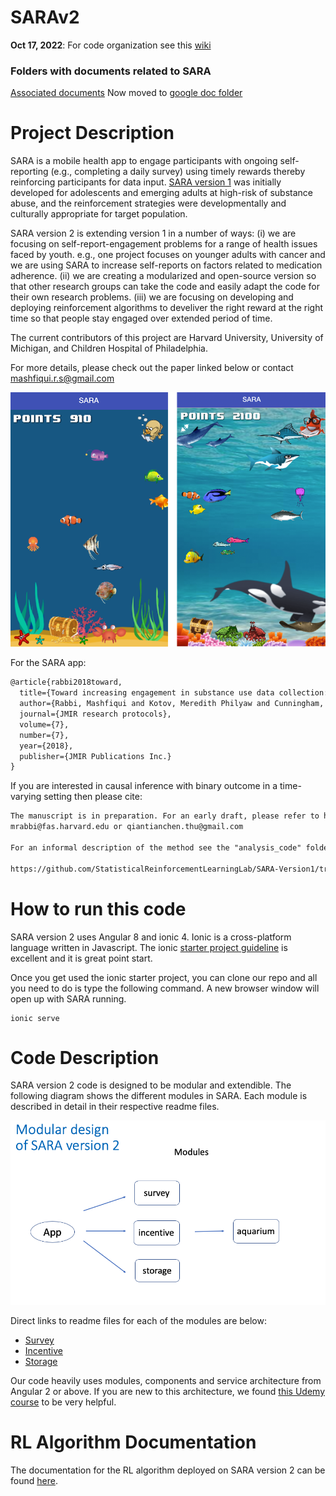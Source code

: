 # SARAv2

**Oct 17, 2022**: For code organization see this [wiki](https://github.com/StatisticalReinforcementLearningLab/SARAv2/wiki/SARA-version-2-code-organization-(10-16-2022))

### Folders with documents related to SARA
[Associated documents](https://www.dropbox.com/sh/pnxm4ajpkag743a/AAArpb5AH0I-6UECaYVLc8zla?dl=0) 
Now moved to [google doc folder](https://drive.google.com/drive/folders/1P9y5-P4gLJZPHvsxDyvy7hDSVuf9W6I0?usp=sharing)


# Project Description
SARA is a mobile health app to engage participants with ongoing self-reporting (e.g., completing a daily survey) using timely rewards thereby reinforcing participants for data input. [SARA version 1](https://github.com/StatisticalReinforcementLearningLab/SARA-Version1) was initially developed for adolescents and emerging adults at high-risk of substance abuse, and the reinforcement strategies were developmentally and culturally appropriate for target population. 


SARA version 2 is extending version 1 in a number of ways: (i) we are focusing on self-report-engagement problems for a range of health issues faced by youth. e.g., one project focuses on younger adults with cancer and we are using SARA to increase self-reports on factors related to medication adherence. (ii) we are creating a modularized and open-source version so that other research groups can take the code and easily adapt the code for their own research problems. (iii) we are focusing on developing and deploying reinforcement algorithms to develiver the right reward at the right time so that people stay engaged over extended period of time.  

The current contributors of this project are Harvard University, University of Michigan, and Children Hospital of Philadelphia.

For more details, please check out the paper linked below or contact mashfiqui.r.s@gmail.com

<p align="center">
  <img src="https://raw.githubusercontent.com/StatisticalReinforcementLearningLab/SARA-Version1/master/app_code/9850-169539-1-SP.png" width="650"/>
</p>

For the SARA app:

```tex
@article{rabbi2018toward,
  title={Toward increasing engagement in substance use data collection: development of the Substance Abuse Research Assistant app and protocol for a microrandomized trial using adolescents and emerging adults},
  author={Rabbi, Mashfiqui and Kotov, Meredith Philyaw and Cunningham, Rebecca and Bonar, Erin E and Nahum-Shani, Inbal and Klasnja, Predrag and Walton, Maureen and Murphy, Susan},
  journal={JMIR research protocols},
  volume={7},
  number={7},
  year={2018},
  publisher={JMIR Publications Inc.}
}
```

If you are interested in causal inference with binary outcome in a time-varying setting then please cite:

```tex
The manuscript is in preparation. For an early draft, please refer to https://arxiv.org/abs/1906.00528 or contact
mrabbi@fas.harvard.edu or qiantianchen.thu@gmail.com 

For an informal description of the method see the "analysis_code" folder at the following link

https://github.com/StatisticalReinforcementLearningLab/SARA-Version1/tree/master/analysis_code.
```





# How to run this code 
SARA version 2 uses Angular 8 and ionic 4. Ionic is a cross-platform language written in Javascript. The ionic [starter project guideline](https://ionicframework.com/getting-started) is excellent and it is great point start.  

Once you get used the ionic starter project, you can clone our repo and all you need to do is type the following command. A new browser window will open up with SARA running.

```
ionic serve
```




# Code Description 
SARA version 2 code is designed to be modular and extendible. The following diagram shows the different modules in SARA. Each module is described in detail in their respective readme files. 

<p align="center">
  <img src="https://raw.githubusercontent.com/StatisticalReinforcementLearningLab/SARAv2/master/modular_sara.png" width="650"/>
</p>

Direct links to readme files for each of the modules are below:
- [Survey](https://github.com/StatisticalReinforcementLearningLab/SARAv2/tree/master/src/app/survey)
- [Incentive](https://github.com/StatisticalReinforcementLearningLab/SARAv2/tree/master/src/app/incentive)
- [Storage](https://github.com/StatisticalReinforcementLearningLab/SARAv2/tree/master/src/app/storage)

Our code heavily uses modules, components and service architecture from Angular 2 or above. If you are new to this architecture, we found [this Udemy course](https://www.udemy.com/course/the-complete-angular-master-class/) to be very helpful.  


# RL Algorithm Documentation
The documentation for the RL algorithm deployed on SARA version 2 can be found [here](https://hackmd.io/@NmVUyGhZTtGsYYlVWJx9uQ/BJangREBv).

